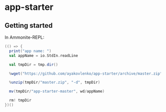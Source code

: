 # app-starter

## Getting started

In Ammonite-REPL:

```scala
(() => {
  print("app name: ")
  val appName = io.StdIn.readLine

  val tmpDir = tmp.dir()

  %wget("https://github.com/ayakovlenko/app-starter/archive/master.zip", "-P", tmpDir)

  %unzip(tmpDir/"master.zip", "-d", tmpDir)

  mv(tmpDir/"app-starter-master", wd/appName)

  rm! tmpDir
})()
```
